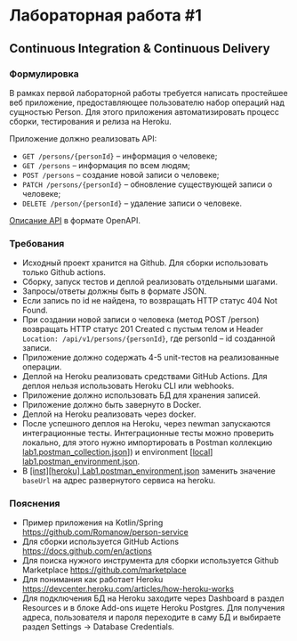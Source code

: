 # Лабораторная работа #1

## Continuous Integration & Continuous Delivery

### Формулировка

В рамках первой лабораторной работы требуется написать простейшее веб приложение, предоставляющее пользователю набор
операций над сущностью Person. Для этого приложения автоматизировать процесс сборки, тестирования и релиза на Heroku.

Приложение должно реализовать API:
* `GET /persons/{personId}` – информация о человеке;
* `GET /persons` – информация по всем людям;
* `POST /persons` – создание новой записи о человеке;
* `PATCH /persons/{personId}` – обновление существующей записи о человеке;
* `DELETE /person/{personId}` – удаление записи о человеке.

[Описание API](person-service.yaml) в формате OpenAPI.

### Требования

* Исходный проект хранится на Github. Для сборки использовать только Github actions.
* Сборку, запуск тестов и деплой реализовать отдельными шагами.
* Запросы/ответы должны быть в формате JSON.
* Если запись по id не найдена, то возвращать HTTP статус 404 Not Found.
* При создании новой записи о человека (метод POST /person) возвращать HTTP статус 201 Created с пустым телом и
  Header `Location: /api/v1/persons/{personId}`, где personId – id созданной записи.
* Приложение должно содержать 4-5 unit-тестов на реализованные операции.
* Деплой на Heroku реализовать средствами GitHub Actions. Для деплоя нельзя использовать Heroku CLI или webhooks.
* Приложение должно использовать БД для хранения записей.
* Приложение должно быть завернуто в Docker.
* Деплой на Heroku реализовать через docker.
* После успешного деплоя на Heroku, через newman запускаются интеграционные тесты. Интеграционные тесты можно проверить локально,
  для этого нужно импортировать в Postman коллекцию [lab1.postman_collection.json](postman/%5Binst%5D%20Lab1.postman_collection.json)]) и
  environment [[local] lab1.postman_environment.json](postman/%5Binst%5D%5Blocal%5D%20Lab1.postman_environment.json).
* В [[inst][heroku] Lab1.postman_environment.json](postman/%5Binst%5D%5Bheroku%5D%20Lab1.postman_environment.json) заменить значение `baseUrl`
  на адрес развернутого сервиса на heroku.

### Пояснения

* Пример приложения на Kotlin/Spring https://github.com/Romanow/person-service
* Для сборки используется GitHub Actions https://docs.github.com/en/actions
* Для поиска нужного инструмента для сборки используется Github Marketplace https://github.com/marketplace
* Для понимания как работает Heroku https://devcenter.heroku.com/articles/how-heroku-works
* Для подключения БД на Heroku заходите через Dashboard в раздел Resources и в блоке Add-ons ищете Heroku Postgres. Для получения адреса, пользователя и пароля переходите в саму БД и выбираете раздел Settings -> Database Credentials.
